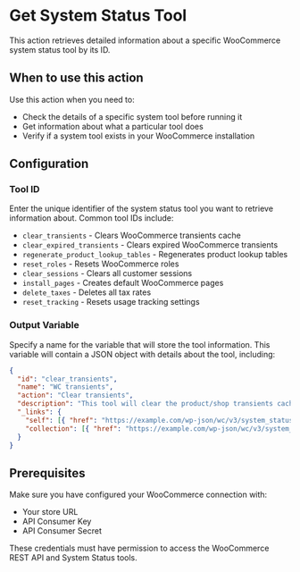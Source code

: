 # Get System Status Tool

This action retrieves detailed information about a specific WooCommerce system status tool by its ID.

## When to use this action

Use this action when you need to:
- Check the details of a specific system tool before running it
- Get information about what a particular tool does
- Verify if a system tool exists in your WooCommerce installation

## Configuration

### Tool ID
Enter the unique identifier of the system status tool you want to retrieve information about. Common tool IDs include:

- `clear_transients` - Clears WooCommerce transients cache
- `clear_expired_transients` - Clears expired WooCommerce transients
- `regenerate_product_lookup_tables` - Regenerates product lookup tables
- `reset_roles` - Resets WooCommerce roles
- `clear_sessions` - Clears all customer sessions
- `install_pages` - Creates default WooCommerce pages
- `delete_taxes` - Deletes all tax rates
- `reset_tracking` - Resets usage tracking settings

### Output Variable
Specify a name for the variable that will store the tool information. This variable will contain a JSON object with details about the tool, including:

```json
{
  "id": "clear_transients",
  "name": "WC transients",
  "action": "Clear transients",
  "description": "This tool will clear the product/shop transients cache.",
  "_links": {
    "self": [{ "href": "https://example.com/wp-json/wc/v3/system_status/tools/clear_transients" }],
    "collection": [{ "href": "https://example.com/wp-json/wc/v3/system_status/tools" }]
  }
}
```

## Prerequisites

Make sure you have configured your WooCommerce connection with:
- Your store URL
- API Consumer Key
- API Consumer Secret

These credentials must have permission to access the WooCommerce REST API and System Status tools.